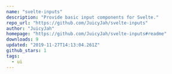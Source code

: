 ```yaml
---
name: "svelte-inputs"
description: "Provide basic input components for Svelte."
repo_url: "https://github.com/JuicyJah/svelte-inputs"
author: "JuicyJah"
homepage: "https://github.com/JuicyJah/svelte-inputs#readme"
downloads: 9
updated: "2019-11-27T14:13:04.261Z"
github_stars: 1
tags: 
  - ui
---
```

